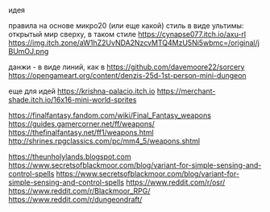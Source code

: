 ﻿идея

правила на основе микро20 (или еще какой)
стиль в виде ультимы:
открытый мир сверху, в таком стиле
https://cynapse077.itch.io/axu-rl
https://img.itch.zone/aW1hZ2UvNDA2NzcvMTQ4MzU5Ni5wbmc=/original/jBUmOJ.png

данжи - в виде линий, как в 
https://github.com/davemoore22/sorcery
https://opengameart.org/content/denzis-25d-1st-person-mini-dungeon

еще для идей
https://krishna-palacio.itch.io
https://merchant-shade.itch.io/16x16-mini-world-sprites

https://finalfantasy.fandom.com/wiki/Final_Fantasy_weapons
https://guides.gamercorner.net/ff/weapons/
https://thefinalfantasy.net/ff1/weapons.html
http://shrines.rpgclassics.com/pc/mm4_5/weapons.shtml

https://theunholylands.blogspot.com
https://www.secretsofblackmoor.com/blog/variant-for-simple-sensing-and-control-spells
https://www.secretsofblackmoor.com/blog/variant-for-simple-sensing-and-control-spells
https://www.reddit.com/r/osr/
https://www.reddit.com/r/Blackmoor_RPG/
https://www.reddit.com/r/dungeondraft/




